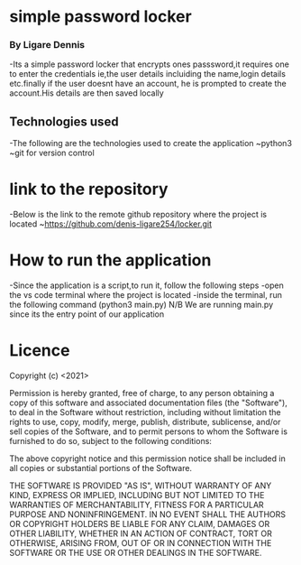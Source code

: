 # simple password locker
### By Ligare Dennis
-Its a simple password locker that encrypts ones passsword,it requires one to enter the credentials ie,the user details incluiding  the name,login details etc.finally if the user doesnt have an account, he is prompted to create the account.His details are then saved locally

## Technologies used
-The following are the technologies used to create the application
  ~python3
  ~git for version control

# link to the repository
-Below is the link to the remote github repository where the project is located
 ~https://github.com/denis-ligare254/locker.git 
# How to run the application
-Since the application is a script,to run it, follow the following steps
   -open the vs code terminal where the project is located 
   -inside the terminal, run the following command (python3 main.py)
         N/B We are running main.py since its the entry point of our application
# Licence
 Copyright (c) <2021> <Ligare Dennis>

Permission is hereby granted, free of charge, to any person obtaining a copy
of this software and associated documentation files (the "Software"), to deal
in the Software without restriction, including without limitation the rights
to use, copy, modify, merge, publish, distribute, sublicense, and/or sell
copies of the Software, and to permit persons to whom the Software is
furnished to do so, subject to the following conditions:

The above copyright notice and this permission notice shall be included in all
copies or substantial portions of the Software.

THE SOFTWARE IS PROVIDED "AS IS", WITHOUT WARRANTY OF ANY KIND, EXPRESS OR
IMPLIED, INCLUDING BUT NOT LIMITED TO THE WARRANTIES OF MERCHANTABILITY,
FITNESS FOR A PARTICULAR PURPOSE AND NONINFRINGEMENT. IN NO EVENT SHALL THE
AUTHORS OR COPYRIGHT HOLDERS BE LIABLE FOR ANY CLAIM, DAMAGES OR OTHER
LIABILITY, WHETHER IN AN ACTION OF CONTRACT, TORT OR OTHERWISE, ARISING FROM,
OUT OF OR IN CONNECTION WITH THE SOFTWARE OR THE USE OR OTHER DEALINGS IN THE
SOFTWARE.
